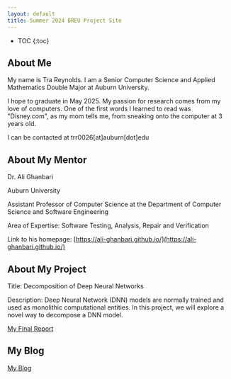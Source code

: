 ```yaml
---
layout: default
title: Summer 2024 DREU Project Site
---
```


* TOC
{:toc}

## About Me

My name is Tra Reynolds. I am a Senior Computer Science and Applied Mathematics Double Major at Auburn University. 

I hope to graduate in May 2025. My passion for research comes from my love of computers. One of the first words I learned to read was "Disney.com", as my mom tells me, from sneaking onto the computer at 3 years old.

I can be contacted at trr0026[at]auburn[dot]edu

## About My Mentor

Dr. Ali Ghanbari

Auburn University

Assistant Professor of Computer Science at the Department of Computer Science and Software Engineering

Area of Expertise: Software Testing, Analysis, Repair and Verification


Link to his homepage: [https://ali-ghanbari.github.io/](https://ali-ghanbari.github.io/)

## About My Project

Title: Decomposition of Deep Neural Networks

Description: Deep Neural Network (DNN) models are normally trained and used as monolithic computational entities. In this project, we will explore a novel way to decompose a DNN model.

[My Final Report](files/finalreport.pdf)

## My Blog

[My Blog](blog.html)

